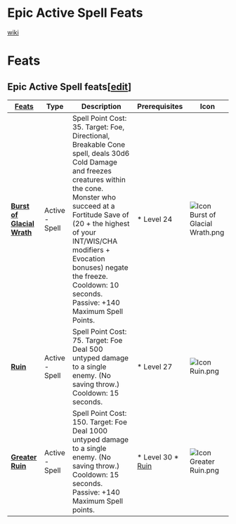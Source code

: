# Epic Active Spell Feats

[wiki](http://ddowiki.com/page/Epic_Feats)

# Feats

Epic Active Spell feats[[edit](http://ddowiki.com/edit/Epic_Feats?section=4 "Edit section: Epic Active Spell feats")]
----------------------------------------------------------------------------------------------------------------------------

| [ ][existingFeat] [Feats][result]                                                                                                             | Type    | Description                                                                                                                                                                                                                                                                                                                                                                                                                       | Prerequisites                                                                                                                                | Icon                                                                                                  |
|-------------------------------------------------------------------------------------------------------|------------------------------------------------------------------------------------------------------------------|---------|-----------------------------------------------------------------------------------------------------------------------------------------------------------------------------------------------------------------------------------------------------------------------------------------------------------------------------------------------------------------------------------------------------------------------------------|----------------------------------------------------------------------------------------------------------------------------------------------|
| **[Burst of Glacial Wrath](http://ddowiki.com/page/Burst_of_Glacial_Wrath "Burst of Glacial Wrath")**   | Active - Spell | Spell Point Cost: 35. Target: Foe, Directional, Breakable Cone spell, deals 30d6 Cold Damage and freezes creatures within the cone. Monster who succeed at a Fortitude Save of (20 + the highest of your INT/WIS/CHA modifiers + Evocation bonuses) negate the freeze. Cooldown: 10 seconds. Passive: +140 Maximum Spell Points. | *  Level 24                                                | ![Icon Burst of Glacial Wrath.png](/images/Icon_Burst_of_Glacial_Wrath.png) |
| **[Ruin](http://ddowiki.com/page/Ruin_%28feat%29 "Ruin (feat)")**                                       | Active - Spell | Spell Point Cost: 75. Target: Foe Deal 500 untyped damage to a single enemy. (No saving throw.) Cooldown: 15 seconds.                                                                                                                                                                                                            | *  Level 27                                                | ![Icon Ruin.png](/images/Icon_Ruin.png)                                     |
| **[Greater Ruin](http://ddowiki.com/edit/Greater_Ruin?redlink=1 "Greater Ruin (page does not exist)")** | Active - Spell | Spell Point Cost: 150. Target: Foe Deal 1000 untyped damage to a single enemy. (No saving throw.) Cooldown: 15 seconds. Passive: +140 Maximum Spell points.                                                                                                                                                                      | *  Level 30 *  [Ruin](http://ddowiki.com/page/Ruin "Ruin") | ![Icon Greater Ruin.png](/images/Icon_Greater_Ruin.png)                     |

[existingFeat]: - "c:verify-rows=#feat:verify()"

[_matchStrategy_]: - "c:matchStrategy=KeyMatch"

[result]: - "?=#feat"


